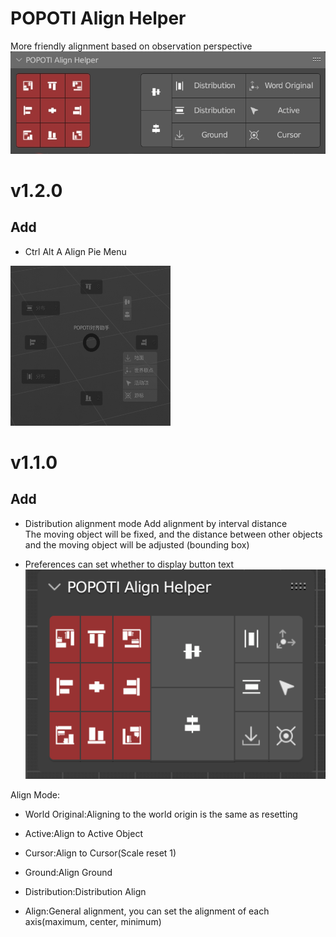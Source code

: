 # POPOTI Align Helper

More friendly alignment based on observation perspective<br>
![](image/preview.jpeg)
# v1.2.0
## Add

- Ctrl Alt A Align Pie Menu

<img alt="img.png" height="256" src="image/pie_menu_align.png" width="256"/>

# v1.1.0
## Add

- Distribution alignment mode Add alignment by interval distance<br>
  The moving object will be fixed, and the distance between other objects and the moving object will be adjusted (bounding box)

- Preferences can set whether to display button text<br>
  ![not_show_text_button.png](image/not_show_text_button.png)

Align Mode:<br>

- World Original:Aligning to the world origin is the same as resetting <br>

- Active:Align to Active Object<br>

- Cursor:Align to Cursor(Scale reset 1)<br>

- Ground:Align Ground<br>

- Distribution:Distribution Align<br>

- Align:General alignment, you can set the alignment of each axis(maximum, center, minimum)<br>
